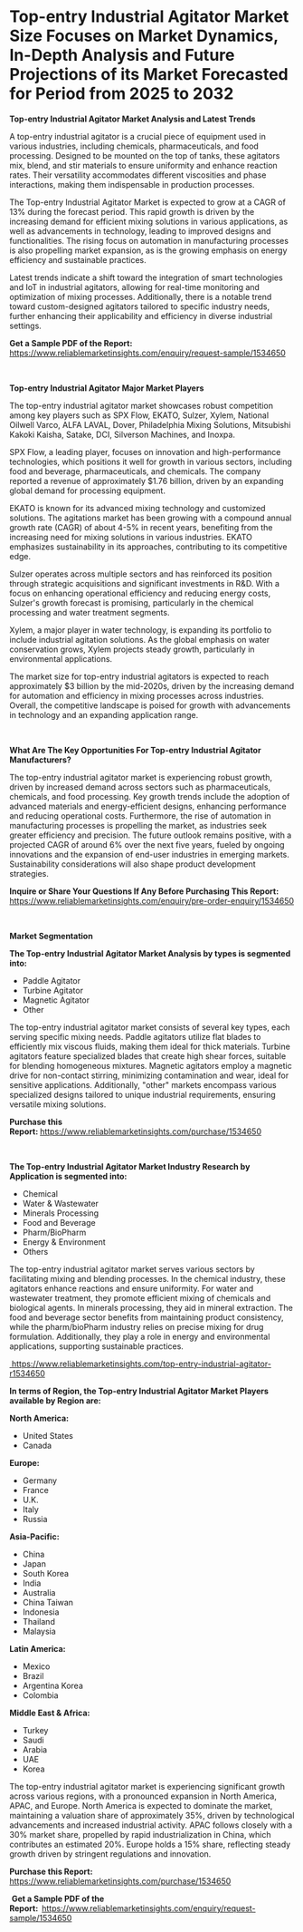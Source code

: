 <p><h1>Top-entry Industrial Agitator Market Size Focuses on Market Dynamics, In-Depth Analysis and Future Projections of its Market Forecasted for Period from 2025 to 2032</h1></p><p><strong>Top-entry Industrial Agitator Market Analysis and Latest Trends</strong></p>
<p><p>A top-entry industrial agitator is a crucial piece of equipment used in various industries, including chemicals, pharmaceuticals, and food processing. Designed to be mounted on the top of tanks, these agitators mix, blend, and stir materials to ensure uniformity and enhance reaction rates. Their versatility accommodates different viscosities and phase interactions, making them indispensable in production processes.</p><p>The Top-entry Industrial Agitator Market is expected to grow at a CAGR of 13% during the forecast period. This rapid growth is driven by the increasing demand for efficient mixing solutions in various applications, as well as advancements in technology, leading to improved designs and functionalities. The rising focus on automation in manufacturing processes is also propelling market expansion, as is the growing emphasis on energy efficiency and sustainable practices.</p><p>Latest trends indicate a shift toward the integration of smart technologies and IoT in industrial agitators, allowing for real-time monitoring and optimization of mixing processes. Additionally, there is a notable trend toward custom-designed agitators tailored to specific industry needs, further enhancing their applicability and efficiency in diverse industrial settings.</p></p>
<p><strong>Get a Sample PDF of the Report:&nbsp;</strong> <a href="https://www.reliablemarketinsights.com/enquiry/request-sample/1534650?utm_campaign=3020&utm_medium=2&utm_source=Github&utm_content=ia&utm_term=16042025&utm_id=top-entry-industrial-agitator">https://www.reliablemarketinsights.com/enquiry/request-sample/1534650</a></p>
<p>&nbsp;</p>
<p><strong>Top-entry Industrial Agitator Major Market Players</strong></p>
<p><p>The top-entry industrial agitator market showcases robust competition among key players such as SPX Flow, EKATO, Sulzer, Xylem, National Oilwell Varco, ALFA LAVAL, Dover, Philadelphia Mixing Solutions, Mitsubishi Kakoki Kaisha, Satake, DCI, Silverson Machines, and Inoxpa. </p><p>SPX Flow, a leading player, focuses on innovation and high-performance technologies, which positions it well for growth in various sectors, including food and beverage, pharmaceuticals, and chemicals. The company reported a revenue of approximately $1.76 billion, driven by an expanding global demand for processing equipment.</p><p>EKATO is known for its advanced mixing technology and customized solutions. The agitations market has been growing with a compound annual growth rate (CAGR) of about 4-5% in recent years, benefiting from the increasing need for mixing solutions in various industries. EKATO emphasizes sustainability in its approaches, contributing to its competitive edge.</p><p>Sulzer operates across multiple sectors and has reinforced its position through strategic acquisitions and significant investments in R&D. With a focus on enhancing operational efficiency and reducing energy costs, Sulzer's growth forecast is promising, particularly in the chemical processing and water treatment segments.</p><p>Xylem, a major player in water technology, is expanding its portfolio to include industrial agitation solutions. As the global emphasis on water conservation grows, Xylem projects steady growth, particularly in environmental applications.</p><p>The market size for top-entry industrial agitators is expected to reach approximately $3 billion by the mid-2020s, driven by the increasing demand for automation and efficiency in mixing processes across industries. Overall, the competitive landscape is poised for growth with advancements in technology and an expanding application range.</p></p>
<p>&nbsp;</p>
<p><strong>What Are The Key Opportunities For Top-entry Industrial Agitator Manufacturers?</strong></p>
<p><p>The top-entry industrial agitator market is experiencing robust growth, driven by increased demand across sectors such as pharmaceuticals, chemicals, and food processing. Key growth trends include the adoption of advanced materials and energy-efficient designs, enhancing performance and reducing operational costs. Furthermore, the rise of automation in manufacturing processes is propelling the market, as industries seek greater efficiency and precision. The future outlook remains positive, with a projected CAGR of around 6% over the next five years, fueled by ongoing innovations and the expansion of end-user industries in emerging markets. Sustainability considerations will also shape product development strategies.</p></p>
<p><strong>Inquire or Share Your Questions If Any Before Purchasing This Report:</strong> <a href="https://www.reliablemarketinsights.com/enquiry/pre-order-enquiry/1534650?utm_campaign=3020&utm_medium=2&utm_source=Github&utm_content=ia&utm_term=16042025&utm_id=top-entry-industrial-agitator">https://www.reliablemarketinsights.com/enquiry/pre-order-enquiry/1534650</a></p>
<p>&nbsp;</p>
<p><strong>Market Segmentation</strong></p>
<p><strong>The Top-entry Industrial Agitator Market Analysis by types is segmented into:</strong></p>
<p><ul><li>Paddle Agitator</li><li>Turbine Agitator</li><li>Magnetic Agitator</li><li>Other</li></ul></p>
<p><p>The top-entry industrial agitator market consists of several key types, each serving specific mixing needs. Paddle agitators utilize flat blades to efficiently mix viscous fluids, making them ideal for thick materials. Turbine agitators feature specialized blades that create high shear forces, suitable for blending homogeneous mixtures. Magnetic agitators employ a magnetic drive for non-contact stirring, minimizing contamination and wear, ideal for sensitive applications. Additionally, "other" markets encompass various specialized designs tailored to unique industrial requirements, ensuring versatile mixing solutions.</p></p>
<p><strong>Purchase this Report:&nbsp;</strong><a href="https://www.reliablemarketinsights.com/purchase/1534650?utm_campaign=3020&utm_medium=2&utm_source=Github&utm_content=ia&utm_term=16042025&utm_id=top-entry-industrial-agitator">https://www.reliablemarketinsights.com/purchase/1534650</a></p>
<p>&nbsp;</p>
<p><strong>The Top-entry Industrial Agitator Market Industry Research by Application is segmented into:</strong></p>
<p><ul><li>Chemical</li><li>Water & Wastewater</li><li>Minerals Processing</li><li>Food and Beverage</li><li>Pharm/BioPharm</li><li>Energy & Environment</li><li>Others</li></ul></p>
<p><p>The top-entry industrial agitator market serves various sectors by facilitating mixing and blending processes. In the chemical industry, these agitators enhance reactions and ensure uniformity. For water and wastewater treatment, they promote efficient mixing of chemicals and biological agents. In minerals processing, they aid in mineral extraction. The food and beverage sector benefits from maintaining product consistency, while the pharm/bioPharm industry relies on precise mixing for drug formulation. Additionally, they play a role in energy and environmental applications, supporting sustainable practices.</p></p>
<p><a href="https://www.reliablemarketinsights.com/top-entry-industrial-agitator-r1534650?utm_campaign=3020&utm_medium=2&utm_source=Github&utm_content=ia&utm_term=16042025&utm_id=top-entry-industrial-agitator">&nbsp;https://www.reliablemarketinsights.com/top-entry-industrial-agitator-r1534650</a></p>
<p><strong>In terms of Region, the Top-entry Industrial Agitator Market Players available by Region are:</strong></p>
<p>
    <p> <strong> North America: </strong>
        <ul>
            <li>United States</li>
            <li>Canada</li>
        </ul>
        </p> 
    <p> <strong> Europe: </strong>
        <ul>
            <li>Germany</li>
            <li>France</li>
            <li>U.K.</li>
            <li>Italy</li>
            <li>Russia</li>
        </ul>
        </p> 
    <p> <strong> Asia-Pacific: </strong>
        <ul>
            <li>China</li>
            <li>Japan</li>
            <li>South Korea</li>
            <li>India</li>
            <li>Australia</li>
            <li>China Taiwan</li>
            <li>Indonesia</li>
            <li>Thailand</li>
            <li>Malaysia</li>
        </ul>
        </p> 
    <p> <strong> Latin America: </strong>
        <ul>
            <li>Mexico</li>
            <li>Brazil</li>
            <li>Argentina Korea</li>
            <li>Colombia</li>
        </ul>
        </p> 
    <p> <strong> Middle East & Africa: </strong>
        <ul>
            <li>Turkey</li>
            <li>Saudi</li>
            <li>Arabia</li>
            <li>UAE</li>
            <li>Korea</li>
        </ul>
    </p>
    </p>
<p><p>The top-entry industrial agitator market is experiencing significant growth across various regions, with a pronounced expansion in North America, APAC, and Europe. North America is expected to dominate the market, maintaining a valuation share of approximately 35%, driven by technological advancements and increased industrial activity. APAC follows closely with a 30% market share, propelled by rapid industrialization in China, which contributes an estimated 20%. Europe holds a 15% share, reflecting steady growth driven by stringent regulations and innovation.</p></p>
<p><strong>Purchase this Report: </strong><a href="https://www.reliablemarketinsights.com/purchase/1534650?utm_campaign=3020&utm_medium=2&utm_source=Github&utm_content=ia&utm_term=16042025&utm_id=top-entry-industrial-agitator">https://www.reliablemarketinsights.com/purchase/1534650</a></p>
<p>&nbsp;<strong>Get a Sample PDF of the Report:&nbsp;&nbsp;</strong><a href="https://www.reliablemarketinsights.com/enquiry/request-sample/1534650?utm_campaign=3020&utm_medium=2&utm_source=Github&utm_content=ia&utm_term=16042025&utm_id=top-entry-industrial-agitator">https://www.reliablemarketinsights.com/enquiry/request-sample/1534650</a></p>
<p><strong></strong></p>
<p><p></p><p></p><p></p></p>